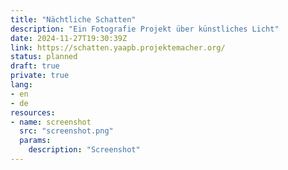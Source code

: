 ```yaml
---
title: "Nächtliche Schatten"
description: "Ein Fotografie Projekt über künstliches Licht"
date: 2024-11-27T19:30:39Z
link: https://schatten.yaapb.projektemacher.org/
status: planned
draft: true
private: true
lang:
- en
- de
resources:
- name: screenshot
  src: "screenshot.png"
  params:
    description: "Screenshot"
---
```

